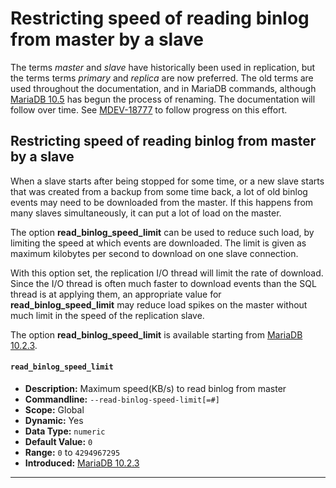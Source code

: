 # Restricting speed of reading binlog from master by a slave

The terms <em>master</em> and <em>slave</em> have historically been used in replication, but the terms terms <em>primary</em> and <em>replica</em> are now preferred. The old terms are used throughout the documentation, and in MariaDB commands, although [MariaDB 10.5](/kb/en/what-is-mariadb-105/) has begun the process of renaming. The documentation will follow over time. See [MDEV-18777](https://jira.mariadb.org/browse/MDEV-18777) to follow progress on this effort.

## Restricting speed of reading binlog from master by a slave

When a slave starts after being stopped for some time, or a new slave starts
that was created from a backup from some time back, a lot of old binlog events
may need to be downloaded from the master. If this happens from many slaves
simultaneously, it can put a lot of load on the master.

The option <strong>read_binlog_speed_limit</strong> can be used to reduce such load, by
limiting the speed at which events are downloaded. The limit is given as
maximum kilobytes per second to download on one slave connection.

With this option set, the replication I/O thread will limit the rate of
download. Since the I/O thread is often much faster to download events than
the SQL thread is at applying them, an appropriate value for
<strong>read_binlog_speed_limit</strong> may reduce load spikes on the master without
much limit in the speed of the replication slave.

The option <strong>read_binlog_speed_limit</strong> is available starting from [MariaDB 10.2.3](/kb/en/mariadb-1023-release-notes/).

#### `read_binlog_speed_limit`

- <strong>Description:</strong> Maximum speed(KB/s) to read binlog from master
- <strong>Commandline:</strong> <code class="fixed" style="white-space:pre-wrap">--read-binlog-speed-limit[=#]</code>
- <strong>Scope:</strong> Global
- <strong>Dynamic:</strong> Yes
- <strong>Data Type:</strong> `numeric`
- <strong>Default Value:</strong> `0`
- <strong>Range:</strong> `0` to `4294967295`
- <strong>Introduced:</strong> [MariaDB 10.2.3](/kb/en/mariadb-1023-release-notes/)

---